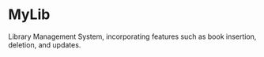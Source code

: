 # MyLib
Library Management System, incorporating features such as book insertion, deletion, and updates.
